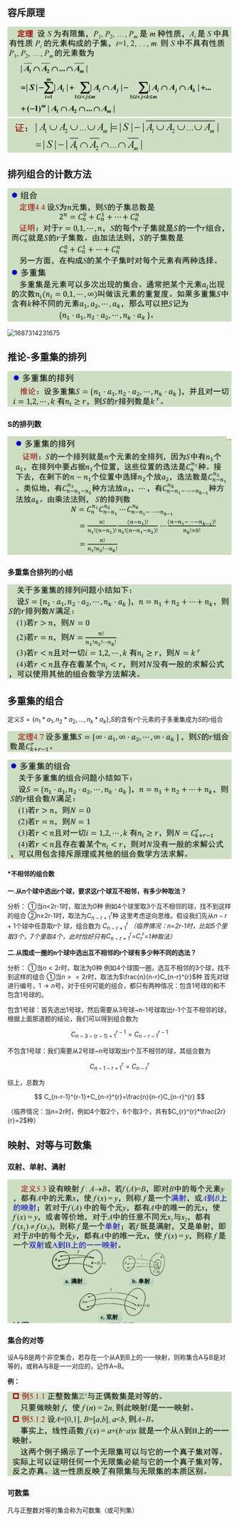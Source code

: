 ## 容斥原理

![1687251649491](image/排列组合/1687251649491.png)![1687251740479](image/排列组合/1687251740479.png)

## 排列组合的计数方法

![1687314185016](image/排列组合/1687314185016.png)

![1687314231675](https://file+.vscode-resource.vscode-cdn.net/d%3A/MiCloud/mass/Outlines/%E7%A6%BB%E6%95%A3%E6%95%B0%E5%AD%A6/image/%E6%8E%92%E5%88%97%E7%BB%84%E5%90%88/1687314231675.png)

## 推论-多重集的排列

![1687314266853](image/排列组合/1687314266853.png)

### S的排列数

![1687314403189](image/排列组合/1687314403189.png)

### 多重集合排列的小结

![1687314483677](image/排列组合/1687314483677.png)

## 多重集的组合

定义$S=\{n_1*a_1,n_2*a_2,...,n_k*a_k\}$,$S$的含有$r$个元素的子多重集成为$S$的$r$组合

![1687315051290](image/排列组合/1687315051290.png)

![1687314961935](image/排列组合/1687314961935.png)

#### *不相邻的组合数

**一.从n个球中选出r个球，要求这r个球互不相邻，有多少种取法？**

分析：
①当n<2r-1时，取法为0种
例如4个球里取3个互不相邻的球，找不到这样的组合
②n≥2r-1时，取法为$C_{n-r+1}^{r}$种
这里考虑逆向思维。假设我们先从$n-r+1$个球中任意取$r$个	球，组合数为 $C_{n-r+1}^{r}$
*（临界情况：n=2r-1时，比如5个里取3个，7个里取4个，此时恰好只有$C_{n-r+1}^{r}$=$C_{r}^{r}$=$1$种取法）*

**二.从围成一圈的n个球中选出互不相邻的r个球有多少种不同的选法？**

分析：
①当$n<2r$时，取法为0种
例如4个球围一圈，选互不相邻的3个球，找不到这样的组合
①当$n>=2r$时，取法为$\frac{n}{n-r}C_{n-r}^{r}$种
首先对球进行编号，$1\rightarrow n$号，对于任何可能的组合，都只有两种情况：包含1号球的和不包含1号球的。

包含1号球：首先选出1号球，然后需要从3号球~n-1号球取出r-1个互不相邻的球，根据上面那道题的结论，我们可以得到组合数为

$$
C_{n-3-(r-1)+1}^{r-1}=C_{n-r-1}^{r-1}
$$

不包含1号球：我们需要从2号球~n号球取出r个互不相邻的球，其组合数为

$$
C_{n-1-r+1}^{r}=C_{n-r}^{r}
$$

综上，总数为

$$
C_{n-r-1}^{r-1}+C_{n-r}^{r}=\frac{n}{n-r}C_{n-r}^{r}
$$

（临界情况：当n=2r时，例如4个取2个，6个取3个，共有$C_{r}^{r}*\frac{2r}{r}=2$种）

## 映射、对等与可数集

### 双射、单射、满射

![1687316478749](image/排列组合/1687316478749.png)

### 集合的对等

设A与B是两个非空集合，若存在一个从A到B上的一一映射，则称集合A与B是对等的，或称A与B是一一对应的，记作A~B。

**例：**

![1687316812808](image/排列组合/1687316812808.png)

### 可数集

凡与正整数对等的集合称为可数集（或可列集）
